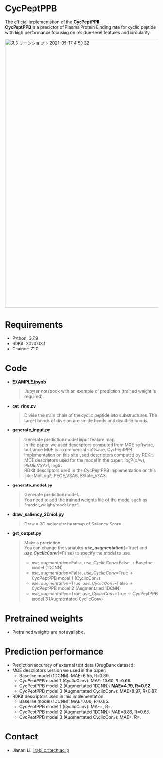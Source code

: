 # CycPeptPPB

The official implementation of the **CycPeptPPB**.  
**CycPeptPPB** is a predictor of Plasma Protein Binding rate for cyclic peptide with high performance focusing on
residue-level features and circularity.

<img width="881" alt="スクリーンショット 2021-09-17 4 59 32" src="https://user-images.githubusercontent.com/44156441/133677917-80eda706-e5cd-462c-baea-150911556ede.png">

# Requirements
- Python:  3.7.9
- RDKit:  2020.03.1
- Chainer:  7.1.0

# Code
- **EXAMPLE.ipynb** 
  > Jupyter notebook with an example of prediction (trained weight is required).
- **cut_ring.py** 
  > Divide the main chain of the cyclic peptide into substructures.
  > The target bonds of division are amide bonds and disulfide bonds.
- **generate_input.py** 
  > Generate prediction model input feature map.  
  > In the paper, we used descriptors computed from MOE software, but since MOE is a commercial software, CycPeptPPB implementation on this site used descriptors computed by RDKit.  
  > MOE descriptors used for the model in the paper: logP(o/w), PEOE_VSA-1, logS.   
  > RDKit descriptors used in the CycPeptPPB implementation on this site: MolLogP, PEOE_VSA6, EState_VSA3.  
- **generate_model.py**
  > Generate prediction model.  
  > You need to add the trained weights file of the model such as "model_weight/model.npz".
- **draw_saliency_2Dmol.py**
  > Draw a 2D molecular heatmap of Saliency Score.
- **get_output.py**
  > Make a prediction.  
  > You can change the variables ***use_augmentation***(=True) and ***use_CyclicConv***(=False) to specify the model to use.
  > + *use_augmentation*=False, *use_CyclicConv*=False → Baseline model (1DCNN)  
  > + *use_augmentation*=False, *use_CyclicConv*=True  → CycPeptPPB model 1 (CyclicConv)
  > + *use_augmentation*=True, *use_CyclicConv*=False  → CycPeptPPB model 2 (Augmentated 1DCNN)
  > + *use_augmentation*=True, *use_CyclicConv*=True   → CycPeptPPB model 3 (Augmentated CyclicConv)



# Pretrained weights
- Pretrained weights are not available.

# Prediction performance
- Prediction accuracy of external test data (DrugBank dataset):
- MOE descriptors version we used in the paper:
  - Baseline model (1DCNN): MAE=6.55, R=0.89.
  - CycPeptPPB model 1 (CyclicConv): MAE=15.60, R=0.66.
  - CycPeptPPB model 2 (Augmentated 1DCNN): **MAE=4.79, R=0.92.**
  - CycPeptPPB model 3 (Augmentated CyclicConv): MAE=8.97, R=0.87.
- RDKit descriptors used in this implementation:
  - Baseline model     (1DCNN):                  MAE=7.06, R=0.85.
  - CycPeptPPB model 1 (CyclicConv):             MAE=, R=.
  - CycPeptPPB model 2 (Augmentated 1DCNN):      MAE=8.86, R=0.68.
  - CycPeptPPB model 3 (Augmentated CyclicConv): MAE=, R=.

# Contact
- Jianan Li: li@bi.c.titech.ac.jp
